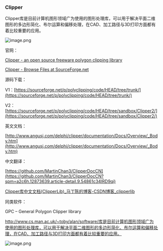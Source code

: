 ### Clipper

Clipper库是目前计算机图形领域广为使用的图形处理库，可以用于解决平面二维图形的多边形简化、布尔运算和偏移处理，在CAD、加工路径与3D打印方面都有着比较重要的应用。

![image.png](https://ucc.alicdn.com/pic/developer-ecology/90990c32dab4479ca4530b72be2be2a1.png "image.png")

官网：

[Clipper - an open source freeware polygon clipping library](http://www.angusj.com/delphi/clipper.php)

[Clipper - Browse Files at SourceForge.net](https://sourceforge.net/projects/polyclipping/files/)

源码下载：

V1：[https://sourceforge.net/p/polyclipping/code/HEAD/tree/trunk/](https://sourceforge.net/p/polyclipping/code/HEAD/tree/trunk/)

V2：[https://sourceforge.net/p/polyclipping/code/HEAD/tree/sandbox/Clipper2/](https://sourceforge.net/p/polyclipping/code/HEAD/tree/sandbox/Clipper2/)

英文文档：

[http://www.angusj.com/delphi/clipper/documentation/Docs/Overview/_Body.htm](http://www.angusj.com/delphi/clipper/documentation/Docs/Overview/_Body.htm)

中文翻译：

[https://github.com/MartinChan3/ClipperDocCN](https://github.com/MartinChan3/ClipperDocCN?spm=a2c6h.12873639.article-detail.9.54861c34IRD9qi)

[Clipper库中文文档(ClipperLib)_马丁陈的博客-CSDN博客_clipperlib](https://blog.csdn.net/bycy0801/article/details/81120873)

同类软件：

GPC – General Polygon Clipper library

http://www.cs.man.ac.uk/~toby/alan/software/库是目前计算机图形领域广为使用的图形处理库，可以用于解决平面二维图形的多边形简化、布尔运算和偏移处理，在CAD、加工路径与3D打印方面都有着比较重要的应用。

![image.png](https://ucc.alicdn.com/pic/developer-ecology/90990c32dab4479ca4530b72be2be2a1.png "image.png")
